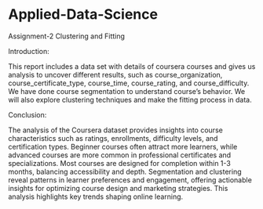 # Applied-Data-Science
Assignment-2 Clustering and Fitting

Introduction:

This report includes a data set with details of coursera courses and gives us analysis to uncover different results, such as course_organization, course_certificate_type, course_time, course_rating, and course_difficulty. We have done course segmentation to understand course’s behavior. We will also explore clustering techniques and make the fitting process in data.

Conclusion:

The analysis of the Coursera dataset provides insights into course characteristics such as ratings, enrollments, difficulty levels, and certification types. Beginner courses often attract more learners, while advanced courses are more common in professional certificates and specializations. Most courses are designed for completion within 1-3 months, balancing accessibility and depth. Segmentation and clustering reveal patterns in learner preferences and engagement, offering actionable insights for optimizing course design and marketing strategies. This analysis highlights key trends shaping online learning.
